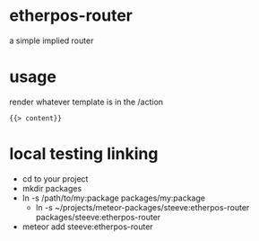 etherpos-router
===============
a simple implied router

usage
=====
render whatever template is in the /action

````
{{> content}} 
````

local testing linking
======================
* cd to your project
* mkdir packages
* ln -s /path/to/my:package packages/my:package
  * ln -s ~/projects/meteor-packages/steeve:etherpos-router packages/steeve:etherpos-router
* meteor add steeve:etherpos-router

